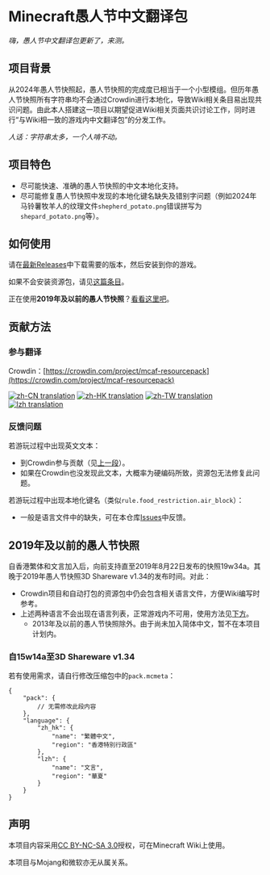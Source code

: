 # Minecraft愚人节中文翻译包

*嗨，愚人节中文翻译包更新了，来测。*

## 项目背景

从2024年愚人节快照起，愚人节快照的完成度已相当于一个小型模组。但历年愚人节快照所有字符串均不会通过Crowdin进行本地化，导致Wiki相关条目易出现共识问题。由此本人搭建这一项目以期望促进Wiki相关页面共识讨论工作，同时进行“与Wiki相一致的游戏内中文翻译包”的分发工作。

*人话：字符串太多，一个人啃不动。*

## 项目特色

- 尽可能快速、准确的愚人节快照的中文本地化支持。
- 尽可能修复愚人节快照中发现的本地化键名缺失及错别字问题（例如2024年马铃薯牧羊人的纹理文件`shepherd_potato.png`错误拼写为`shepard_potato.png`等）。

## 如何使用

请在[最新Releases](https://github.com/Don-Trueno/mcaf-resourcepack/releases/latest)中下载需要的版本，然后安装到你的游戏。

如果不会安装资源包，请见[这篇条目](https://zh.minecraft.wiki/?curid=10215#%E4%BD%BF%E7%94%A8%E8%B5%84%E6%BA%90%E5%8C%85)。

正在使用**2019年及以前的愚人节快照**？[看看这里吧](#2019年及以前的愚人节快照)。

## 贡献方法

### 参与翻译

Crowdin：[https://crowdin.com/project/mcaf-resourcepack](https://crowdin.com/project/mcaf-resourcepack)

[![zh-CN translation](https://img.shields.io/badge/dynamic/json?color=blue&label=zh-CN&style=flat&logo=crowdin&query=%24.progress.1.data.translationProgress&url=https%3A%2F%2Fbadges.awesome-crowdin.com%2Fstats-15691355-777584-update.json)](https://crowdin.com/project/mcaf-resourcepack)
[![zh-HK translation](https://img.shields.io/badge/dynamic/json?color=blue&label=zh-HK&style=flat&logo=crowdin&query=%24.progress.2.data.translationProgress&url=https%3A%2F%2Fbadges.awesome-crowdin.com%2Fstats-15691355-777584-update.json)](https://crowdin.com/project/mcaf-resourcepack)
[![zh-TW translation](https://img.shields.io/badge/dynamic/json?color=blue&label=zh-TW&style=flat&logo=crowdin&query=%24.progress.3.data.translationProgress&url=https%3A%2F%2Fbadges.awesome-crowdin.com%2Fstats-15691355-777584-update.json)](https://crowdin.com/project/mcaf-resourcepack)
[![lzh translation](https://img.shields.io/badge/dynamic/json?color=blue&label=lzh&style=flat&logo=crowdin&query=%24.progress.0.data.translationProgress&url=https%3A%2F%2Fbadges.awesome-crowdin.com%2Fstats-15691355-777584-update.json)](https://crowdin.com/project/mcaf-resourcepack)

### 反馈问题

若游玩过程中出现英文文本：

- 到Crowdin参与贡献（见[上一段](#参与翻译)）。
- 如果在Crowdin也没发现此文本，大概率为硬编码所致，资源包无法修复此问题。

若游玩过程中出现本地化键名（类似`rule.food_restriction.air_block`）：

- 一般是语言文件中的缺失，可在本仓库[Issues](https://github.com/Don-Trueno/mcaf-resourcepack/issues)中反馈。

## 2019年及以前的愚人节快照

自香港繁体和文言加入后，向前支持直至2019年8月22日发布的快照19w34a。其晚于2019年愚人节快照3D Shareware v1.34的发布时间。对此：

- Crowdin项目和自动打包的资源包中仍会包含相关语言文件，方便Wiki编写时参考。
- 上述两种语言不会出现在语言列表，正常游戏内不可用，使用方法见[下方](#自15w14a至3d-shareware-v134)。
  - 2013年及以前的愚人节快照除外。由于尚未加入简体中文，暂不在本项目计划内。

### 自15w14a至3D Shareware v1.34

若有使用需求，请自行修改压缩包中的`pack.mcmeta`：

```jsonc
{
    "pack": { 
        // 无需修改此段内容
    },
    "language": {
        "zh_hk": {
            "name": "繁體中文",
            "region": "香港特別行政區"
        },
        "lzh": {
            "name": "文言",
            "region": "華夏"
        }
    }
}
```

## 声明

本项目内容采用[CC BY-NC-SA 3.0](https://creativecommons.org/licenses/by-nc-sa/3.0/)授权，可在Minecraft Wiki上使用。

本项目与Mojang和微软亦无从属关系。
